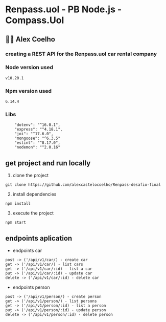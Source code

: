 #  Renpass.uol - PB Node.js - Compass.Uol

##  👨‍💻   Alex Coelho 

### creating a REST API for the Renpass.uol car rental company 
### Node version used
```
v10.20.1
```
### Npm version used
```
6.14.4
```
### Libs
```
    "dotenv": "^16.0.1",
    "express": "^4.18.1",
    "joi": "^17.6.0",
    "mongoose": "^6.3.5"
    "eslint": "^8.17.0",
    "nodemon": "^2.0.16"
````

## get project and run locally
1. clone the project
 ```
 git clone https://github.com/alexcastelocoelho/Renpass-desafio-final
 ```
2. install dependencies
 ```
 npm install
 ```
3. execute the project
 ```
 npm start
 ```
 
## endpoints aplication 

* endpoints car
 ```
 post -> ('/api/v1/car/) - create car
 get -> ('/api/v1/car/) - list cars
 get -> ('/api/v1/car/:id) - list a car
 put -> ('/api/v1/car/:id) - update car
 delete -> ('/api/v1/car/:id) - delete car
 ```
 * endpoints person
 ```
 post -> ('/api/v1/person/) - create person
 get -> ('/api/v1/person/) - list persons
 get -> ('/api/v1/person/:id) - list a person
 put -> ('/api/v1/person/:id) - update person
 delete -> ('/api/v1/person/:id) - delete person
 

